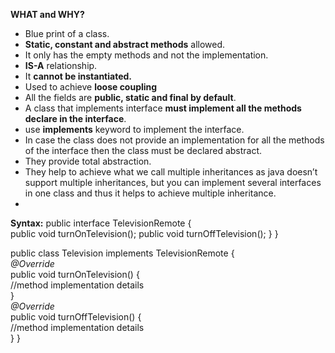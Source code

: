 **WHAT and WHY?**
- Blue print of a class.
- **Static, constant and abstract methods** allowed.
- It only has the empty methods and not the implementation.
- **IS-A** relationship.
- It **cannot be instantiated.**
- Used to achieve **loose coupling**
- All the fields are **public, static and final by default**.
- A class that implements interface **must implement all the methods declare in the interface**.
- use **implements** keyword to implement the interface.
- In case the class does not provide an implementation for all the methods of the interface then the class must be declared abstract.
- They provide total abstraction.
- They help to achieve what we call multiple inheritances as java doesn’t support multiple inheritances, but you can implement several interfaces in one class and thus it helps to achieve multiple inheritance.
- 

**Syntax:**
public interface TelevisionRemote {  
	public void turnOnTelevision();
		public void turnOffTelevision();
	}
}

public class Television implements TelevisionRemote {   
	_@Override_   
	public void turnOnTelevision() {   
		//method implementation details   
	}   
	_@Override_   
	public  void turnOffTelevision() {   
		//method implementation details   
	}
}